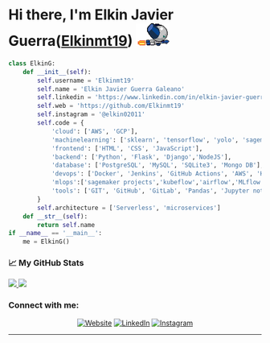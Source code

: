 # Hi there, I'm Elkin Javier Guerra([Elkinmt19][website]) <img src="https://github.com/Elkinmt19/Elkinmt19/blob/main/assets/imgs/robotboy_fly.gif"/>

```python
class ElkinG:
    def __init__(self):
        self.username = 'Elkinmt19'
        self.name = 'Elkin Javier Guerra Galeano'
        self.linkedin = 'https://www.linkedin.com/in/elkin-javier-guerra-galeano-60832b1b3/'
        self.web = 'https://github.com/Elkinmt19'
        self.instagram = '@elkin02011'
        self.code = {
            'cloud': ['AWS', 'GCP'],
            'machinelearning': ['sklearn', 'tensorflow', 'yolo', 'sagemaker', 'xgboost'],
            'frontend': ['HTML', 'CSS', 'JavaScript'],
            'backend': ['Python', 'Flask', 'Django','NodeJS'],
            'database': ['PostgreSQL', 'MySQL', 'SQLite3', 'Mongo DB'],
            'devops': ['Docker', 'Jenkins', 'GitHub Actions', 'AWS', 'Heroku','Azure DevOps'],
            'mlops':['sagemaker projects','kubeflow','airflow','MLflow','Prefect','Tecton','DVC'],
            'tools': ['GIT', 'GitHub', 'GitLab', 'Pandas', 'Jupyter notebook']
        }
        self.architecture = ['Serverless', 'microservices']
    def __str__(self):
        return self.name
if __name__ == '__main__':
    me = ElkinG()
```

### 📈 My GitHub Stats 
<a href="https://github.com/Elkinmt19">
  <img height="180em" src="https://github-readme-stats.vercel.app/api?username=Elkinmt19&theme=algolia&show_icons=true" />
  <img height="180em" src="https://github-readme-stats.vercel.app/api/top-langs/?username=Elkinmt19&theme=algolia&layout=compact" />
</a>

<br/>

### Connect with me:
<p align="center">
<a href="https://github.com/Elkinmt19"><img alt="Website" src="https://img.shields.io/badge/Website-www.github.com/Elkinmt19.com-blue?style=flat-square&logo=google-chrome"></a>
<a href="https://www.linkedin.com/in/elkin-javier-guerra-galeano-60832b1b3/"><img alt="LinkedIn" src="https://img.shields.io/badge/LinkedIn-Elkin%20Javier%20Guerra%20Galeano-blue?style=flat-square&logo=linkedin"></a>
<a href="https://www.instagram.com/elkin02011/?hl=es-la"><img alt="Instagram" src="https://img.shields.io/badge/Instagram-elkin02011-blue?style=flat-square&logo=instagram"></a>
</p>

---
[website]: https://github.com/Elkinmt19
